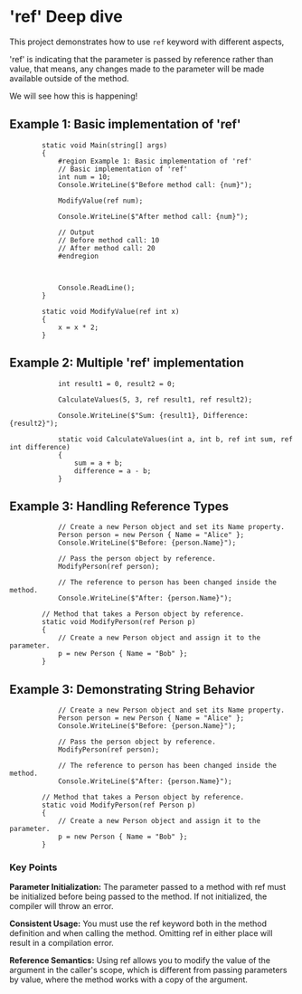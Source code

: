 # 'ref' Deep dive

This project demonstrates how to use `ref` keyword with different aspects,

'ref' is indicating that the parameter is passed by reference rather than value, that means, any changes made to the parameter will be made available outside of the method.

We will see how this is happening!

## Example 1: Basic implementation of 'ref'

```
        static void Main(string[] args)
        {
            #region Example 1: Basic implementation of 'ref'
            // Basic implementation of 'ref'
            int num = 10;
            Console.WriteLine($"Before method call: {num}");

            ModifyValue(ref num);

            Console.WriteLine($"After method call: {num}");

            // Output
            // Before method call: 10
            // After method call: 20
            #endregion



            Console.ReadLine();
        }

        static void ModifyValue(ref int x)
        {
            x = x * 2;
        }
```


## Example 2: Multiple 'ref' implementation

```
            int result1 = 0, result2 = 0;

            CalculateValues(5, 3, ref result1, ref result2);

            Console.WriteLine($"Sum: {result1}, Difference: {result2}");
```

```
            static void CalculateValues(int a, int b, ref int sum, ref int difference)
            {
                sum = a + b;
                difference = a - b;
            }
```

## Example 3: Handling Reference Types

```
            // Create a new Person object and set its Name property.
            Person person = new Person { Name = "Alice" };
            Console.WriteLine($"Before: {person.Name}");

            // Pass the person object by reference.
            ModifyPerson(ref person);

            // The reference to person has been changed inside the method.
            Console.WriteLine($"After: {person.Name}");

```




```
        // Method that takes a Person object by reference.
        static void ModifyPerson(ref Person p)
        {
            // Create a new Person object and assign it to the parameter.
            p = new Person { Name = "Bob" };
        }
```

## Example 3: Demonstrating String Behavior

```
            // Create a new Person object and set its Name property.
            Person person = new Person { Name = "Alice" };
            Console.WriteLine($"Before: {person.Name}");

            // Pass the person object by reference.
            ModifyPerson(ref person);

            // The reference to person has been changed inside the method.
            Console.WriteLine($"After: {person.Name}");

```




```
        // Method that takes a Person object by reference.
        static void ModifyPerson(ref Person p)
        {
            // Create a new Person object and assign it to the parameter.
            p = new Person { Name = "Bob" };
        }
```


### Key Points

**Parameter Initialization:** The parameter passed to a method with ref must be initialized before being passed to the method. If not initialized, the compiler will throw an error.

**Consistent Usage:** You must use the ref keyword both in the method definition and when calling the method. Omitting ref in either place will result in a compilation error.

**Reference Semantics:** Using ref allows you to modify the value of the argument in the caller's scope, which is different from passing parameters by value, where the method works with a copy of the argument.